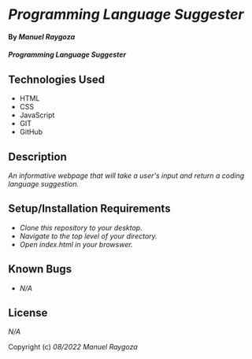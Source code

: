 # _Programming Language Suggester_

#### By _**Manuel Raygoza**_

#### _Programming Language Suggester_

## Technologies Used

* HTML
* CSS
* JavaScript
* GIT
* GitHub

## Description

_An informative webpage that will take a user's input and return a coding language suggestion._

## Setup/Installation Requirements

* _Clone this repository to your desktop._
* _Navigate to the top level of your directory._
* _Open index.html in your browswer._


## Known Bugs

* _N/A_

## License

_N/A_

Copyright (c) _08/2022_ _Manuel Raygoza_

